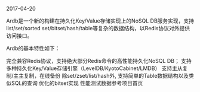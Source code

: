 2017-04-20

   Ardb是一个新的构建在持久化Key/Value存储实现上的NoSQL DB服务实现，支持list/set/sorted set/bitset/hash/table等复杂的数据结构，以Redis协议对外提供访问接口。
   
   Ardb的基本特性如下：
   
   完全兼容Redis协议，支持绝大部分Redis命令的高性能持久化NoSQL DB；
    支持多种持久化Key/Value存储引擎（LevelDB/KyotoCabinet/LMDB）
   支持主从复制/主主复制，在线备份
   除set/zset/list/hash外, 支持简单的Table数据结构以及类似SQL的查询
   优化的bitset实现
   性能测试数据参考项目首页
    
